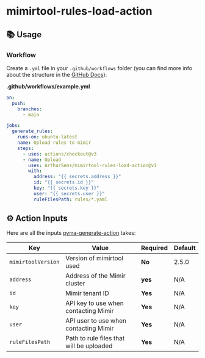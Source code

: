 # mimirtool-rules-load-action

## 📚 Usage

### Workflow

Create a `.yml` file in your `.github/workflows` folder (you can find more info about the structure in the [GitHub Docs](https://docs.github.com/en/free-pro-team@latest/actions/reference/workflow-syntax-for-github-actions)):

**.github/workflows/example.yml**

```yml
on:
  push:
    branches:
      - main

jobs:
  generate_rules:
    runs-on: ubuntu-latest
    name: Upload rules to mimir
    steps:
      - uses: actions/checkout@v3
      - name: Upload
        uses: ArthurSens/mimirtool-rules-load-action@v1
        with:
          address: "{{ secrets.address }}"
          id: "{{ secrets.id }}"
          key: "{{ secrets.key }}"
          user: "{{ secrets.user }}"
          ruleFilesPath: rules/*.yaml
```

## ⚙️ Action Inputs

Here are all the inputs [pyrra-generate-action](https://github.com/ArthurSens/pyrra-generate-action) takes:

| Key | Value | Required | Default |
| ------------- | ------------- | ------------- | ------------- |
| `mimirtoolVersion` | Version of mimirtool used | **No** | 2.5.0 |
| `address` | Address of the Mimir cluster | **yes** | N/A |
| `id` | Mimir tenant ID | **Yes** | N/A |
| `key` | API key to use when contacting Mimir | **Yes** | N/A |
| `user` | API user to use when contacting Mimir | **Yes** | N/A |
| `ruleFilesPath` | Path to rule files that will be uploaded | **Yes** | N/A |